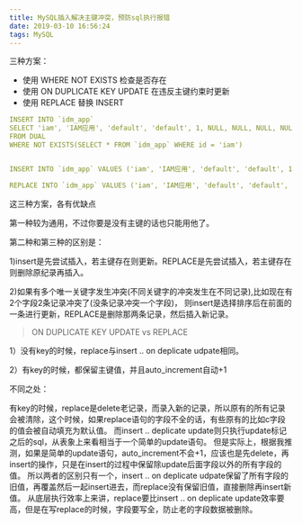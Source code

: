 ```yaml
---
title: MySQL插入解决主键冲突，预防sql执行报错
date: 2019-03-10 16:56:24
tags: MySQL
---
```


三种方案：

- 使用 WHERE NOT EXISTS 检查是否存在
- 使用 ON DUPLICATE KEY UPDATE 在违反主键约束时更新 
- 使用 REPLACE 替换 INSERT  

```yaml
INSERT INTO `idm_app`
SELECT 'iam', 'IAM应用', 'default', 'default', 1, NULL, NULL, NULL, NULL, '2019-07-17 16:36:31', NULL, '2019-07-17 16:36:31', NULL, '{}',NULL
FROM DUAL
WHERE NOT EXISTS(SELECT * FROM `idm_app` WHERE id = 'iam')


INSERT INTO `idm_app` VALUES ('iam', 'IAM应用', 'default', 'default', 1, NULL, NULL, NULL, NULL, '2019-07-17 16:36:31', NULL, '2019-07-17 16:36:31', NULL, '{}',NULL) ON DUPLICATE KEY UPDATE `updated_at` = NOW();

REPLACE INTO `idm_app` VALUES ('iam', 'IAM应用', 'default', 'default', 1, NULL, NULL, NULL, NULL, '2019-07-17 16:36:31', NULL, '2019-07-17 16:36:31', NULL, '{}',NULL)
```


这三种方案，各有优缺点

第一种较为通用，不过你要是没有主键的话也只能用他了。

第二种和第三种的区别是：

1)insert是先尝试插入，若主键存在则更新。REPLACE是先尝试插入，若主键存在则删除原纪录再插入。

2)如果有多个唯一关键字发生冲突(不同关键字的冲突发生在不同记录),比如现在有2个字段2条记录冲突了(没条记录冲突一个字段)，
则insert是选择排序后在前面的一条进行更新，REPLACE是删除那两条记录，然后插入新记录。

> ON DUPLICATE KEY UPDATE vs REPLACE

1）没有key的时候，replace与insert .. on deplicate udpate相同。

2）有key的时候，都保留主键值，并且auto_increment自动+1

不同之处：

有key的时候，replace是delete老记录，而录入新的记录，所以原有的所有记录会被清除，这个时候，如果replace语句的字段不全的话，有些原有的比如c字段的值会被自动填充为默认值。
而insert .. deplicate update则只执行update标记之后的sql，从表象上来看相当于一个简单的update语句。
但是实际上，根据我推测，如果是简单的update语句，auto_increment不会+1，应该也是先delete，再insert的操作，只是在insert的过程中保留除update后面字段以外的所有字段的值。
所以两者的区别只有一个，insert .. on deplicate udpate保留了所有字段的旧值，再覆盖然后一起insert进去，而replace没有保留旧值，直接删除再insert新值。
从底层执行效率上来讲，replace要比insert .. on deplicate update效率要高，但是在写replace的时候，字段要写全，防止老的字段数据被删除。